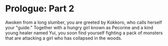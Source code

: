 # Prologue: Part 2
Awoken from a long slumber, you are greeted by Kokkoro, who calls herself your \"guide.\" Together with a hungry girl known as Pecorine and a kind young healer named Yui, you soon find yourself fighting a pack of monsters that are attacking a girl who has collapsed in the woods.
  

